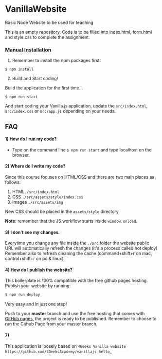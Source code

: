 # VanillaWebsite
Basic Node Website to be used for teaching

This is an empty repository.  Code is to be filled into index.html, form.html and style.css to complete the assignment.

### Manual Installation

1) Remember to install the npm packages first:
```
$ npm install
```

2) Build and Start coding!

Build the application for the first time...

```
$ npm run start
```

And start coding your Vanilla.js application, update the `src/index.html`, `src/index.css` or `src/app.js` depending on your needs.

## FAQ

#### 1) How do I run my code?

- Type on the command line `$ npm run start` and type localhost on the browser.

#### 2) Where do I write my code?
Since this course focuses on HTML/CSS and there are two main places as follows:

1. HTML`./src/index.html` 
2. CSS `./src/assets/style/index.css` 
3. Images `./src/assets/img` 

New CSS should be placed in the `assets/style` directory.

__Note:__ remember that the JS workflow starts inside `window.onload`.

#### 3) I don't see my changes.

Everytime you change any file inside the `./src` folder the website public URL will automatically refresh the changes (it's a process called hot deploy)
Remember also to refresh cleaning the cache (command+shift+r on mac, control+shift+r on pc & linux)

#### 4) How do I publish the website?

This boilerplate is 100% compatible with the free github pages hosting. Publish your website by running:
```sh
$ npm run deploy
```

Very easy and in just one step!  

Push to your __master__ branch and use the free hosting that comes with 
[GitHub pages](https://help.github.com/articles/configuring-a-publishing-source-for-github-pages/#enabling-github-pages-to-publish-your-site-from-master-or-gh-pages), 
the project is ready to be published. Remember to choose to run the Github Page from your master branch.


#### 7)
This application is loosely based on
`4Geeks Vanilla website https://github.com/4GeeksAcademy/vanillajs-hello`_ 
